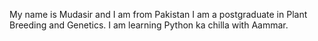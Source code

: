 My name is Mudasir and I am from Pakistan
I am a postgraduate in Plant Breeding and Genetics.
I am learning Python ka chilla with Aammar.
